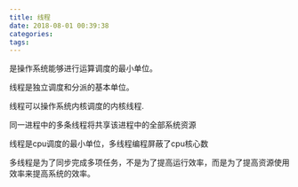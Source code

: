 ```yaml
---
title: 线程
date: 2018-08-01 00:39:38
categories:
tags:
---
```

是操作系统能够进行运算调度的最小单位。

线程是独立调度和分派的基本单位。

线程可以操作系统内核调度的内核线程.

同一进程中的多条线程将共享该进程中的全部系统资源

线程是cpu调度的最小单位，多线程编程屏蔽了cpu核心数

多线程是为了同步完成多项任务，不是为了提高运行效率，而是为了提高资源使用效率来提高系统的效率。
